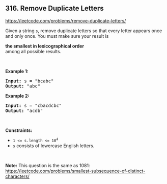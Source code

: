 ## 316. Remove Duplicate Letters

<https://leetcode.com/problems/remove-duplicate-letters/>

<div class="xFUwe" data-track-load="description_content"><p>Given a string <code>s</code>, remove duplicate letters so that every letter appears once and only once. You must make sure your result is <span data-keyword="lexicographically-smaller-string" class=" cursor-pointer relative text-dark-blue-s text-sm"><div class="popover-wrapper inline-block" data-headlessui-state=""><div><div aria-expanded="false" data-headlessui-state="" id="headlessui-popover-button-:rm:"><div><strong>the smallest in lexicographical order</strong></div></div><div style="position: fixed; z-index: 40; inset: 0px auto auto 0px; transform: translate(147px, 242px);"></div></div></div></span> among all possible results.</p>

<p>&nbsp;</p>
<p><strong class="example">Example 1:</strong></p>

<pre><strong>Input:</strong> s = "bcabc"
<strong>Output:</strong> "abc"
</pre>

<p><strong class="example">Example 2:</strong></p>

<pre><strong>Input:</strong> s = "cbacdcbc"
<strong>Output:</strong> "acdb"
</pre>

<p>&nbsp;</p>
<p><strong>Constraints:</strong></p>

<ul>
 <li><code>1 &lt;= s.length &lt;= 10<sup>4</sup></code></li>
 <li><code>s</code> consists of lowercase English letters.</li>
</ul>

<p>&nbsp;</p>
<p><strong>Note:</strong> This question is the same as 1081: <a href="https://leetcode.com/problems/smallest-subsequence-of-distinct-characters/" target="_blank">https://leetcode.com/problems/smallest-subsequence-of-distinct-characters/</a></p>
</div>
